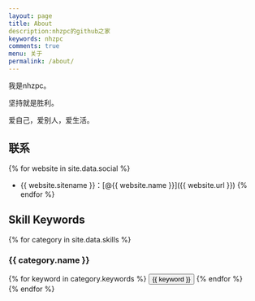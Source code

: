 ```yaml
---
layout: page
title: About
description:nhzpc的github之家
keywords: nhzpc
comments: true
menu: 关于
permalink: /about/
---
```


我是nhzpc。

坚持就是胜利。

爱自己，爱别人，爱生活。

## 联系

{% for website in site.data.social %}
* {{ website.sitename }}：[@{{ website.name }}]({{ website.url }})
{% endfor %}

## Skill Keywords

{% for category in site.data.skills %}
### {{ category.name }}
<div class="btn-inline">
{% for keyword in category.keywords %}
<button class="btn btn-outline" type="button">{{ keyword }}</button>
{% endfor %}
</div>
{% endfor %}
